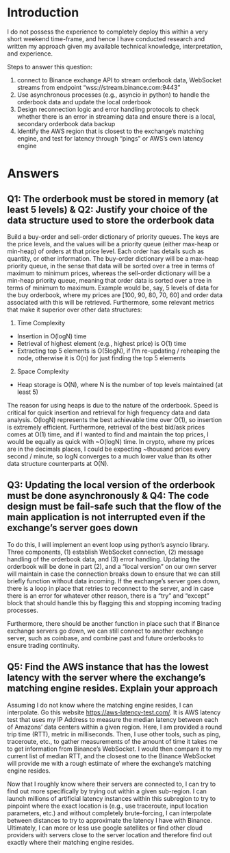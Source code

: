 # Introduction
I do not possess the experience to completely deploy this within a very short weekend time-frame, and hence I have conducted research and written my approach given my available technical knowledge, interpretation, and experience. 

Steps to answer this question:

1. connect to Binance exchange API to stream orderbook data, WebSocket streams from endpoint “wss://stream.binance.com:9443”
2. Use asynchronous processes (e.g., asyncio in python) to handle the orderbook data and update the local orderbook
3. Design reconnection logic and error handling protocols to check whether there is an error in streaming data and ensure there is a local, secondary orderbook data backup
4. Identify the AWS region that is closest to the exchange’s matching engine, and test for latency through “pings” or AWS’s own latency engine

# Answers

## Q1: The orderbook must be stored in memory (at least 5 levels) & Q2: Justify your choice of the data structure used to store the orderbook data

Build a buy-order and sell-order dictionary of priority queues. The keys are the price levels, and the values will be a priority queue (either max-heap or min-heap) of orders at that price level. Each order has details such as quantity, or other information. The buy-order dictionary will be a max-heap priority queue, in the sense that data will be sorted over a tree in terms of maximum to minimum prices, whereas the sell-order dictionary will be a min-heap priority queue, meaning that order data is sorted over a tree in terms of minimum to maximum. Example would be, say, 5 levels of data for the buy orderbook, where my prices are [100, 90, 80, 70, 60] and order data associated with this will be retrieved. Furthermore, some relevant metrics that make it superior over other data structures:
1. Time Complexity
* Insertion in O(logN) time
* Retrieval of highest element (e.g., highest price) is O(1) time
* Extracting top 5 elements is O(5logN), if I’m re-updating / reheaping the node, otherwise it is O(n) for just finding the top 5 elements
2. Space Complexity
* Heap storage is O(N), where N is the number of top levels maintained (at least 5)

The reason for using heaps is due to the nature of the orderbook. Speed is critical for quick insertion and retrieval for high frequency data and data analysis. O(logN) represents the best achievable time over O(1), so insertion is extremely efficient. Furthermore, retrieval of the best bid/ask prices comes at O(1) time, and if I wanted to find and maintain the top prices, I would be equally as quick with ~O(logN) time. In crypto, where my prices are in the decimals places, I could be expecting ~thousand prices every second / minute, so logN converges to a much lower value than its other data structure counterparts at O(N). 


## Q3: Updating the local version of the orderbook must be done asynchronously & Q4: The code design must be fail-safe such that the flow of the main application is not interrupted even if the exchange’s server goes down

To do this, I will implement an event loop using python’s asyncio library. Three components, (1) establish WebSocket connection, (2) message handling of the orderbook data, and (3) error handling. Updating the orderbook will be done in part (2), and a “local version” on our own server will maintain in case the connection breaks down to ensure that we can still briefly function without data incoming. If the exchange’s server goes down, there is a loop in place that retries to reconnect to the server, and in case there is an error for whatever other reason, there is a “try” and “except” block that should handle this by flagging this and stopping incoming trading processes. 

Furthermore, there should be another function in place such that if Binance exchange servers go down, we can still connect to another exchange server, such as coinbase, and combine past and future orderbooks to ensure trading continuity. 

## Q5: Find the AWS instance that has the lowest latency with the server where the exchange’s matching engine resides. Explain your approach

Assuming I do not know where the matching engine resides, I can interpolate. Go this website https://aws-latency-test.com/. It is AWS latency test that uses my IP Address to measure the median latency between each of Amazons’ data centers within a given region. Here, I am provided a round trip time (RTT), metric in milliseconds. Then, I use other tools, such as ping, traceroute, etc., to gather measurements of the amount of time it takes me to get information from Binance’s WebSocket. I would then compare it to my current list of median RTT, and the closest one to the Binance WebSocket will provide me with a rough estimate of where the exchange’s matching engine resides. 

Now that I roughly know where their servers are connected to, I can try to find out more specifically by trying out within a given sub-region. I can launch millions of artificial latency instances within this subregion to try to pinpoint where the exact location is (e.g., use traceroute, input location parameters, etc.) and without completely brute-forcing, I can interpolate between distances to try to approximate the latency I have with Binance. Ultimately, I can more or less use google satellites or find other cloud providers with servers close to the server location and therefore find out exactly where their matching engine resides.
